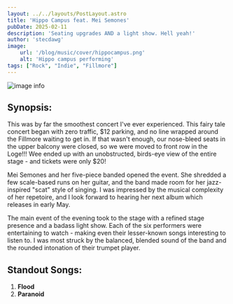 ```yaml
---
layout: ../../layouts/PostLayout.astro
title: 'Hippo Campus feat. Mei Semones'
pubDate: 2025-02-11
description: 'Seating upgrades AND a light show. Hell yeah!'
author: 'stecdawg'
image:
    url: '/blog/music/cover/hippocampus.png'
    alt: 'Hippo campus performing'
tags: ["Rock", "Indie", "Fillmore"]
---
```

![image info](/blog/music/cover/hippocampus.png)

## Synopsis:
This was by far the smoothest concert I've ever experienced. This fairy tale concert began with zero traffic, $12 parking, and no line wrapped around the Fillmore waiting to get in. If that wasn't enough, our nose-bleed seats in the upper balcony were closed, so we were moved to front row in the Loge!!! Wee ended up with an unobstructed, birds-eye view of the entire stage - and tickets were only $20!


Mei Semones and her five-piece banded opened the event. She shredded a few scale-based runs on her guitar, and the band made room for her jazz-inspired "scat" style of singing. I was impressed by the musical complexity of her repetoire, and I look forward to hearing her next album which releases in early May. 


The main event of the evening took to the stage with a refined stage presence and a badass light show. Each of the six performers were entertaining to watch - making even their lesser-known songs interesting to listen to. I was most struck by the balanced, blended sound of the band and the rounded intonation of their trumpet player. 

## Standout Songs:
1. **Flood** 
2. **Paranoid**
